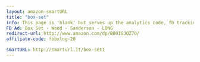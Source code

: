 ```yaml
---
layout: amazon-smartURL
title: "box-set"
info: This page is 'blank' but serves up the analytics code, fb tracking pixel, and amazon affiliate link before forwarding to Amazon.
FB Ad: Box Set - Wood - Sanderson - LONG
redirect-url: http://www.amazon.com/dp/B00IGJQZ7O/
affiliate-code: fbbxlng-20

smartURL: http://smarturl.it/box-set1
---
```


